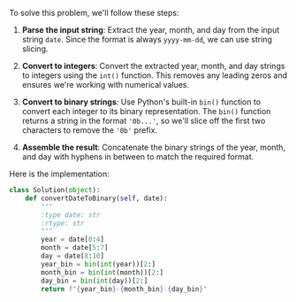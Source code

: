 To solve this problem, we'll follow these steps:

1. **Parse the input string**: Extract the year, month, and day from the input string `date`. Since the format is always `yyyy-mm-dd`, we can use string slicing.

2. **Convert to integers**: Convert the extracted year, month, and day strings to integers using the `int()` function. This removes any leading zeros and ensures we're working with numerical values.

3. **Convert to binary strings**: Use Python's built-in `bin()` function to convert each integer to its binary representation. The `bin()` function returns a string in the format `'0b...'`, so we'll slice off the first two characters to remove the `'0b'` prefix.

4. **Assemble the result**: Concatenate the binary strings of the year, month, and day with hyphens in between to match the required format.

Here is the implementation:

```python
class Solution(object):
    def convertDateToBinary(self, date):
        """
        :type date: str
        :rtype: str
        """
        year = date[0:4]
        month = date[5:7]
        day = date[8:10]
        year_bin = bin(int(year))[2:]
        month_bin = bin(int(month))[2:]
        day_bin = bin(int(day))[2:]
        return f"{year_bin}-{month_bin}-{day_bin}"
```